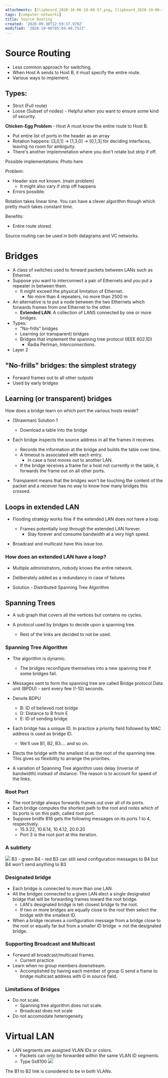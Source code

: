 ```yaml
---
attachments: [Clipboard_2020-10-06-10-08-57.png, Clipboard_2020-10-06-10-34-40.png]
tags: [computer-networks]
title: Source Routing
created: '2020-09-30T12:59:37.979Z'
modified: '2020-10-06T05:04:49.752Z'
---
```


# Source Routing
- Less common approach for switching.
- When Host A sends to Host B, it must specify the entire route.
- Various ways to implement. 

## Types:

- Strict (Full route)
- Loose (Subset of nodes) - Helpful when you want to ensure some kind of security.

**Chicken-Egg Problem** - Host A must know the entire route to Host B. 

- Put entire list of ports in the header as an array
- Rotation happens: [3,0,1] -> [1,3,0] -> [0,1,3] for deciding interfaces, leaving no room for ambiguity.
- There's another implemnetation where you don't rotate but strip if off.

Possible implementations:
Photo here

Problem:

- Header size not known. (main problem)
  - It might also vary if strip off happens
- Errors possible.

Rotation takes linear time. You can have a clever algorithm though which pretty much takes constant time. 

Benefits:

- Entire route stored.

Source routing can be used in both datagrams and VC networks.
 
# Bridges

- A class of switches used to forward packets between LANs such as Ethernet.
- Suppose you want to interconnect a pair of Ethernets and you put a repeater in between them.
  - It might exceed the physical limitation of Ethernet.
    - No more than 4 repeaters, no more than 2500 m
- An alternative is to put a node between the two Ethernets which forwards frames from one Ethernet to the other.
  - **Extended LAN**: A collection of LANS connected by one or more bridges.
- Types:
  - "No-frills" bridges
  - Learning (or transparent) bridges
  - Bridges that implement the spanning tree protocol (IEEE 802.1D)
    - Radia Perlman, *Interconnections*.
- Layer 2

## "No-frills" bridges: the simplest strategy

- Forward frames out to all other outputs
- Used by early bridges

## Learning (or transparent) bridges

How does a bridge learn on which port the various hosts reside?

- (Strawman) Solution 1
  - Download a table into the bridge

- Each bridge inspects the source address in all the frames it receives.
  - Records the information at the bridge and builds the table over time.
  - A timeout is associated with each entry.
    - In case a host moves out to another LAN.
  - If the bridge receives a frame for a host not currently in the table, it forwards the frame out on all other ports.

- Transparent means that the bridges won't be touching the content of the packet and a receiver has no way to know how many bridges this crossed.

## Loops in extended LAN
- Flooding strategy works fine if the extended LAN does not have a loop.
  - Frames potentially loop through the extended LAN forever.
    - Stay forever and consume bandwidth at a very high speed.

- Broadcast and multicast have this issue too.

### How does an extended LAN have a loop?
  - Multiple administrators, nobody knows the entire network.
  - Deliberately added as a redundancy in case of failures

- Solution - Distributed Spanning Tree Algorithm

## Spanning Trees
- A sub graph that covers all the vertices but contains no cycles.

- A protocol used by bridges to decide upon a spanning tree.
  - Rest of the links are decided to not be used.

### Spanning Tree Algorithm
- The algorithm is dynamic.
  - The bridges reconfigure themselves into a new spanning tree if some bridges fail.

- Messages sent to form the spanning tree are called Bridge protocol Data unit (BPDU) - sent every few (!-10) seconds.

- Denote BDPU
  - B: ID of believed root bridge
  - D: Distance to B from E
  - E: ID of sending bridge

- Each bridge has a unique ID. In practice a priority field followed by MAC address is used as bridge ID.
  - We'll use B1, B2, B3.... and so on.

- Elects the bridge with the smallest id as the root of the spanning tree. This gives us flexibility to arrange the priorities.

- A variation of Spanning Tree algorithm uses delay (inverse of bandwidth) instead of distance. The reason is to account for speed of the links.

### Root Port
- The root bridge always forwards frames out over all of its ports.
- Each bridge computes the shortest path to the root and notes which of its ports is on this path, called root port.
- Suppose bridfe B16 gets the following messages on its ports 1 to 4, respectively.
  - 15.3.22, 10.6.14, 10.4.12, 20.0.20
  - Port 3 is the root port at this iteration.

### A subtlety
![](@attachment/Clipboard_2020-10-06-10-08-57.png)
B3 - green
B4 - red
B3 can still send configuration messages to B4 but B4 won't send anything to B3

### Designated bridge
- Each bridge is connected to more than one LAN.
- All the bridges connected to a given LAN elect a single designated bridge that will be forwarding frames toward the root bridge.
  - LAN's designated bridge is teh closest bridge to the root.
  - If two or more bridges are equally close to the root then select the bridge with the smallest ID.
- When a bridge receives a configuration message from a bridge close to the root or equally far but from a smaller ID bridge -> not the designated bridge.

### Supporting Broadcast and Multicast
- Forward all broadcast/multicast frames.
  - Current practice
- Learn when no group members downstream.
  - Accomplished by having each member of group G send a frame to bridge multicast address with G in source field.

### Limitations of Bridges
- Do not scale. 
  - Spanning tree algorithm does not scale.
  - Broadcast does not scale
- Do not accomodate heterogeneity

# Virtual LAN
- LAN segments are assigned VLAN IDs or colors.
  - Packets can only be forwarded within the same VLAN ID segments.
  - Type 0x8100
![](@attachment/Clipboard_2020-10-06-10-34-40.png)

The B1 to B2 link is considered to be in both VLANs.


